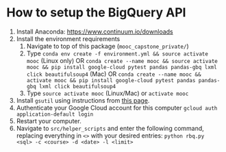 # How to setup the BigQuery API

1. Install Anaconda: https://www.continuum.io/downloads
2. Install the environment requirements
 	1. Navigate to top of this package (`mooc_capstone_private/`)
 	2. Type `conda env create -f environment.yml && source activate mooc` (Linux only) OR `conda create --name mooc && source activate mooc && pip install google-cloud pytest pandas pandas-gbq lxml click beautifulsoup4` (Mac) OR `conda create --name mooc && activate mooc && pip install google-cloud pytest pandas pandas-gbq lxml click beautifulsoup4`
 	3. Type `source activate mooc` (Linux/Mac) or `activate mooc`
3. Install `gsutil` using instructions from [this page](https://cloud.google.com/storage/docs/gsutil_install).
3. Authenticate your Google Cloud account for this computer `gcloud auth application-default login`
4. Restart your computer.
5. Navigate to `src/helper_scripts` and enter the following command, replacing everything in `<>` with your desired entries:
`python rbq.py <sql> -c <course> -d <date> -l <limit>`
